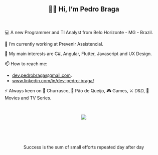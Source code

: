 ## <p align=center>👋🏻 Hi, I’m Pedro Braga</p>

<br>

💻 A new Programmer and TI Analyst from Belo Horizonte - MG - Brazil.

🔭 I’m currently working at Prevenir Assistencial.

💬 My main interests are C#, Angular, Flutter, Javascript and UX Design.

📫 How to reach me:
- dev.pedrobraga@gmail.com.
- www.linkedin.com/in/dev-pedro-braga/

⚡ Always keen on 🍖 Churrasco, 🧀 Pão de Queijo, 🎮 Games, ⚔️ D&D, 🍿 Movies and TV Series.

<br>

<p align="center">
  <a href="https://skillicons.dev">
    <img src="https://skillicons.dev/icons?i=cs,dotnet,js,ts,html,css,react,angular,mysql,azure" />
  </a>
</p>
<br>
<br>
<br>
<p align="center">
Success is the sum of small efforts repeated day after day
</p>
